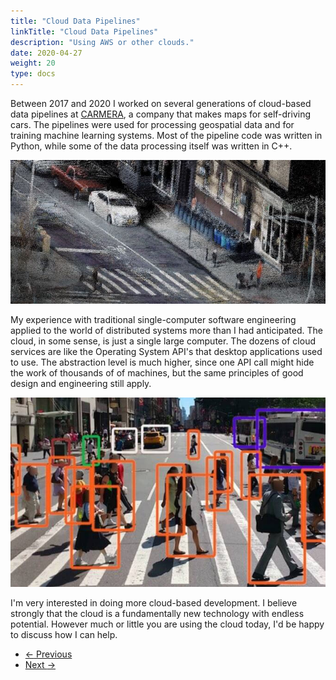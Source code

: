 ```yaml
---
title: "Cloud Data Pipelines"
linkTitle: "Cloud Data Pipelines"
description: "Using AWS or other clouds."
date: 2020-04-27
weight: 20
type: docs
---
```


Between 2017 and 2020 I worked on several generations of cloud-based data
pipelines at [CARMERA](https://carmera.com), a company that makes maps for
self-driving cars. The pipelines were used for processing geospatial data and
for training machine learning systems. Most of the pipeline code was written in
Python, while some of the data processing itself was written in C++. 


![Carmera 1](carmera-1.jpg)

My experience with traditional single-computer software engineering applied
to the world of distributed systems more than I had anticipated. The cloud,
in some sense, is just a single large computer. The dozens of cloud
services are like the Operating System API's that desktop applications used
to use. The abstraction level is much higher, since one API call might hide
the work of thousands of of machines, but the same principles of good
design and engineering still apply.

![Carmera 2](carmera-2.jpg)

I'm very interested in doing more cloud-based development. I believe
strongly that the cloud is a fundamentally new technology with endless
potential. However much or little you are using the cloud today, I'd be
happy to discuss how I can help.

<ul class="list-unstyled d-flex justify-content-between align-items-center mb-0 pt-5">
  <li>
    <a href="/about/past/cad/" class="btn btn-primary "><span class="mr-1">←</span> Previous</a>
  </li>
  <li>
    <a href="/about/past/neuroscience/" class="btn btn-primary ">Next <span class="ml-1">→</span></a>
  </li>
</ul>
